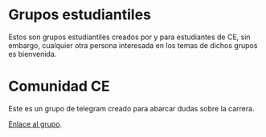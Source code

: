 # Grupos estudiantiles

Estos son grupos estudiantiles creados por y para estudiantes de CE, sin embargo, cualquier otra persona interesada en los temas de dichos grupos es bienvenida.

# Comunidad CE

Este es un grupo de telegram creado para abarcar dudas sobre la carrera.

[Enlace al grupo](https://t.me/ComunidadCeTec).